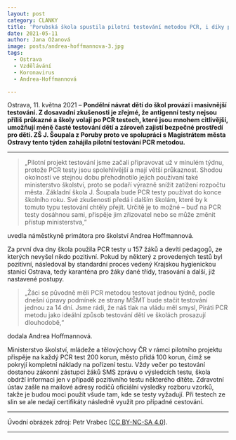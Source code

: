 ```yaml
---
layout: post
category: CLANKY
title: 'Porubská škola spustila pilotní testování metodou PCR, i díky podpoře města Ostravy!'			
date: 2021-05-11	
author: Jana Ožanová
image: posts/andrea-hoffmannova-3.jpg
tags:		
  - Ostrava
  - Vzdělávání
  - Koronavirus		
  - Andrea-Hoffmannová

---
```



Ostrava, 11. května 2021 – **Pondělní návrat dětí do škol provází i masivnější testování. Z dosavadní zkušenosti je zřejmé, že antigenní testy nejsou příliš průkazné a školy volají po PCR testech, které jsou mnohem citlivější, umožňují méně časté testování dětí a zároveň zajistí bezpečné prostředí pro děti. ZŠ J. Šoupala z Poruby proto ve spolupráci s Magistrátem města Ostravy tento týden zahájila pilotní testování PCR metodou.**


<hr />

>„Pilotní projekt testování jsme začali připravovat už v minulém týdnu, protože PCR testy jsou spolehlivější a mají větší průkaznost. Shodou okolností ve stejnou dobu přehodnotilo jejich používaní také ministerstvo školství, proto se podaří výrazně snížit zatížení rozpočtu města. Základní škola J. Šoupala bude PCR testy používat do konce školního roku. Své zkušenosti předá i dalším školám, které by k tomuto typu testování chtěly přejít. Určitě je to možné – buď na PCR testy dosáhnou sami, přispěje jim zřizovatel nebo se může změnit přístup ministerstva,“

uvedla náměstkyně primátora pro školství Andrea Hoffmannová.  

Za první dva dny škola použila PCR testy u 157 žáků a devíti pedagogů, ze kterých nevyšel nikdo pozitivní. Pokud by některý z provedených testů byl pozitivní, následoval by standardní proces vedený Krajskou hygienickou stanicí Ostrava, tedy karanténa pro žáky dané třídy, trasování a další, již nastavené postupy.

>„Žáci se původně měli PCR metodou testovat jednou týdně, podle dnešní úpravy podmínek ze strany MŠMT bude stačit testování jednou za 14 dní. Jsme rádi, že náš tlak na vládu měl smysl, Piráti PCR metodu jako ideální způsob testování dětí ve školách prosazují dlouhodobě,“

dodala Andrea Hoffmannová.

Ministerstvo školství, mládeže a tělovýchovy ČR v rámci pilotního projektu přispěje na každý PCR test 200 korun, město přidá 100 korun, čímž se pokryjí kompletní náklady na pořízení testu. Vždy večer po testování dostanou zákonní zástupci žáků SMS zprávu o výsledcích testu, škola obdrží informaci jen v případě pozitivního testu některého dítěte. Zdravotní ústav zašle na mailové adresy rodičů oficiální výsledky rozboru vzorků, takže je budou moci použít všude tam, kde se testy vyžadují. Při testech ze slin se ale nedají certifikáty následně využít pro případné cestování.

---

Úvodní obrázek zdroj: Petr Vrabec \[[CC BY-NC-SA 4.0](https://creativecommons.org/licenses/by-nc-sa/4.0/deed.cs)\].

- - -

